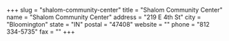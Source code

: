 +++
slug = "shalom-community-center"
title = "Shalom Community Center"
name = "Shalom Community Center"
address = "219 E 4th St"
city = "Bloomington"
state = "IN"
postal = "47408"
website = ""
phone = "812 334-5735"
fax = ""
+++

